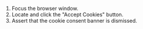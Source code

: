 1. Focus the browser window.
2. Locate and click the "Accept Cookies" button.
3. Assert that the cookie consent banner is dismissed.